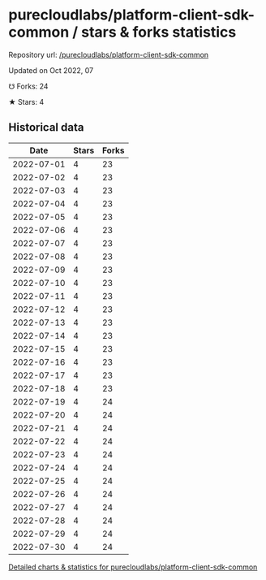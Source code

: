 # purecloudlabs/platform-client-sdk-common / stars & forks statistics

Repository url: [/purecloudlabs/platform-client-sdk-common](https://github.com/purecloudlabs/platform-client-sdk-common)

Updated on Oct 2022, 07

☋ Forks: 24

★ Stars: 4

## Historical data
| Date | Stars | Forks |
|------|-------|-------|
| 2022-07-01 | 4 | 23 | 
| 2022-07-02 | 4 | 23 | 
| 2022-07-03 | 4 | 23 | 
| 2022-07-04 | 4 | 23 | 
| 2022-07-05 | 4 | 23 | 
| 2022-07-06 | 4 | 23 | 
| 2022-07-07 | 4 | 23 | 
| 2022-07-08 | 4 | 23 | 
| 2022-07-09 | 4 | 23 | 
| 2022-07-10 | 4 | 23 | 
| 2022-07-11 | 4 | 23 | 
| 2022-07-12 | 4 | 23 | 
| 2022-07-13 | 4 | 23 | 
| 2022-07-14 | 4 | 23 | 
| 2022-07-15 | 4 | 23 | 
| 2022-07-16 | 4 | 23 | 
| 2022-07-17 | 4 | 23 | 
| 2022-07-18 | 4 | 23 | 
| 2022-07-19 | 4 | 24 | 
| 2022-07-20 | 4 | 24 | 
| 2022-07-21 | 4 | 24 | 
| 2022-07-22 | 4 | 24 | 
| 2022-07-23 | 4 | 24 | 
| 2022-07-24 | 4 | 24 | 
| 2022-07-25 | 4 | 24 | 
| 2022-07-26 | 4 | 24 | 
| 2022-07-27 | 4 | 24 | 
| 2022-07-28 | 4 | 24 | 
| 2022-07-29 | 4 | 24 | 
| 2022-07-30 | 4 | 24 | 


[Detailed charts & statistics for purecloudlabs/platform-client-sdk-common](https://reviewgithub.com/rep/purecloudlabs/platform-client-sdk-common)
